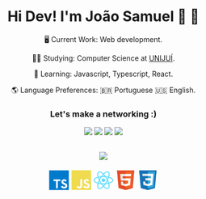 

<div align="center">
  
  <h1>Hi Dev! I'm João Samuel 👋 🚀</h1>
  <p>🖥️ Current Work: Web development.</p>
  <p>👨‍🎓 Studying: Computer Science at <a href="https://www.unijui.edu.br">UNIJUÍ</a>.</p>
  <p>🌱 Learning: Javascript, Typescript, React.</p>
  <p>🌎 Language Preferences: 🇧🇷 Portuguese 🇺🇸 English.</p>
  <h3>Let's make a networking :)</h3>
  <a href="https://www.instagram.com/joaosamuelgomes/" target="_blank"><img src="https://img.shields.io/badge/Instagram-E4405F?style=for-the-badge&logo=instagram&logoColor=white" target="_blank"></a>
  <a href="https://www.linkedin.com/in/joao-samuel-gomes/" target="_blank"><img src="https://img.shields.io/badge/LinkedIn-0077B5?style=for-the-badge&logo=linkedin&logoColor=white" target="_blank"></a>
  <a href="https://open.spotify.com/user/summer_player" target="_blank"><img src="https://img.shields.io/badge/Spotify-1ED760?&style=for-the-badge&logo=spotify&logoColor=white" target="_blank"></a>
  <a href="https://steamcommunity.com/id/summer_player/" target="_blank"><img src="https://img.shields.io/badge/Steam-000000?style=for-the-badge&logo=steam&logoColor=white" target="_blank"></a>
</div>

##

<div align="center">
<img src="https://github-readme-stats.vercel.app/api?username=joaosamuelgomes&show_icons=true&theme=radical&include_all_commits=true&count_private=true&line_height=30" />
</div>



<div align="center" style="display: inline_block"><br>
  <img align="center" alt="joaosamuelgomes-Typescript" height="40" width="40" src="https://raw.githubusercontent.com/devicons/devicon/master/icons/typescript/typescript-original.svg">
  <img align="center" alt="joaosamuelgomes-Js" height="40" width="40" src="https://raw.githubusercontent.com/devicons/devicon/master/icons/javascript/javascript-plain.svg">
  <img align="center" alt="joaosamuelgomes-React" height="40" width="40" src="https://raw.githubusercontent.com/devicons/devicon/master/icons/react/react-original.svg">
  <img align="center" alt="joaosamuelgomes-HTML" height="40" width="40" src="https://raw.githubusercontent.com/devicons/devicon/master/icons/html5/html5-original.svg">
  <img align="center" alt="joaosamuelgomes-CSS" height="40" width="40" src="https://raw.githubusercontent.com/devicons/devicon/master/icons/css3/css3-original.svg">
 </div>



